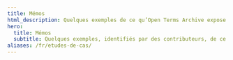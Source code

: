 ```yaml
---
title: Mémos
html_description: Quelques exemples de ce qu’Open Terms Archive expose
hero:
  title: Mémos
  subtitle: Quelques exemples, identifiés par des contributeurs, de ce que Open Terms Archive peut mettre en lumière.
aliases: /fr/etudes-de-cas/
---
```

